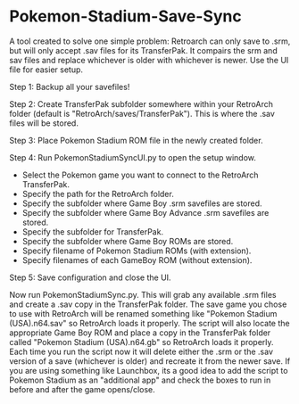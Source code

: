 # Pokemon-Stadium-Save-Sync
A tool created to solve one simple problem: Retroarch can only save to .srm, but will only accept .sav files for its TransferPak.
It compairs the srm and sav files and replace whichever is older with whichever is newer. Use the UI file for easier setup.


Step 1: Backup all your savefiles!

Step 2: Create TransferPak subfolder somewhere within your RetroArch folder (default is "RetroArch/saves/TransferPak"). This is where the .sav files will be stored.

Step 3: Place Pokemon Stadium ROM file in the newly created folder.

Step 4: Run PokemonStadiumSyncUI.py to open the setup window.
 - Select the Pokemon game you want to connect to the RetroArch TransferPak.
 - Specify the path for the RetroArch folder.
 - Specify the subfolder where Game Boy .srm savefiles are stored.
 - Specify the subfolder where Game Boy Advance .srm savefiles are stored.
 - Specify the subfolder for TransferPak.
 - Specify the subfolder where Game Boy ROMs are stored.
 - Specify filename of Pokemon Stadium ROMs (with extension).
 - Specify filenames of each GameBoy ROM (without extension).

Step 5: Save configuration and close the UI.


Now run PokemonStadiumSync.py. This will grab any available .srm files and create a .sav copy in the TransferPak folder.
The save game you chose to use with RetroArch will be renamed something like "Pokemon Stadium (USA).n64.sav" so RetroArch loads it properly.
The script will also locate the appropriate Game Boy ROM and place a copy in the TransferPak folder called "Pokemon Stadium (USA).n64.gb" so RetroArch loads it properly.
Each time you run the script now it will delete either the .srm or the .sav version of a save (whichever is older) and recreate it from the newer save.
If you are using something like Launchbox, its a good idea to add the script to Pokemon Stadium as an "additional app" and check the boxes to run in before and after the game opens/close.
